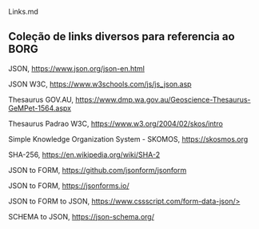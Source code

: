 Links.md

## Coleção de links diversos para referencia ao BORG

JSON, <https://www.json.org/json-en.html>

JSON W3C, <https://www.w3schools.com/js/js_json.asp>

Thesaurus GOV.AU, <https://www.dmp.wa.gov.au/Geoscience-Thesaurus-GeMPet-1564.aspx>

Thesaurus Padrao W3C, <https://www.w3.org/2004/02/skos/intro>

Simple Knowledge Organization System - SKOMOS, <https://skosmos.org>

SHA-256, <https://en.wikipedia.org/wiki/SHA-2>

JSON to FORM, <https://github.com/jsonform/jsonform>

JSON to FORM, https://jsonforms.io/

JSON to FORM to JSON, https://www.cssscript.com/form-data-json/>

SCHEMA to JSON, <https://json-schema.org/>



